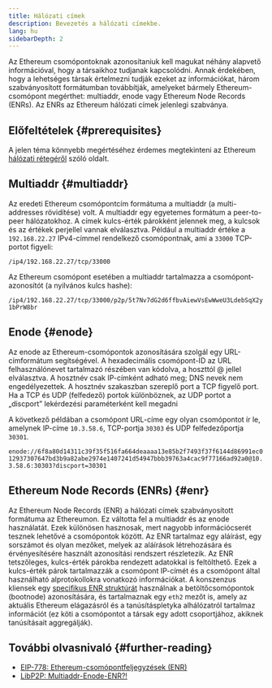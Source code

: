 ```yaml
---
title: Hálózati címek
description: Bevezetés a hálózati címekbe.
lang: hu
sidebarDepth: 2
---
```


Az Ethereum csomópontoknak azonosítaniuk kell magukat néhány alapvető információval, hogy a társaikhoz tudjanak kapcsolódni. Annak érdekében, hogy a lehetséges társak értelmezni tudják ezeket az információkat, három szabványosított formátumban továbbítják, amelyeket bármely Ethereum-csomópont megérthet: multiaddr, enode vagy Ethereum Node Records (ENRs). Az ENRs az Ethereum hálózati címek jelenlegi szabványa.

## Előfeltételek {#prerequisites}

A jelen téma könnyebb megértéséhez érdemes megtekinteni az Ethereum [hálózati rétegéről](/developers/docs/networking-layer/) szóló oldalt.

## Multiaddr {#multiaddr}

Az eredeti Ethereum csomópontcím formátuma a multiaddr (a multi-addresses rövidítése) volt. A multiaddr egy egyetemes formátum a peer-to-peer hálózatokhoz. A címek kulcs-érték párokként jelennek meg, a kulcsok és az értékek perjellel vannak elválasztva. Például a multiaddr értéke a `192.168.22.27` IPv4-címmel rendelkező csomópontnak, ami a `33000` TCP-portot figyeli:

`/ip4/192.168.22.27/tcp/33000`

Az Ethereum csomópont esetében a multiaddr tartalmazza a csomópont-azonosítót (a nyilvános kulcs hashe):

`/ip4/192.168.22.27/tcp/33000/p2p/5t7Nv7dG2d6ffbvAiewVsEwWweU3LdebSqX2y1bPrW8br`

## Enode {#enode}

Az enode az Ethereum-csomópontok azonosítására szolgál egy URL-címformátum segítségével. A hexadecimális csomópont-ID az URL felhasználónevet tartalmazó részében van kódolva, a hoszttól @ jellel elválasztva. A hosztnév csak IP-címként adható meg; DNS nevek nem engedélyezettek. A hosztnév szakaszban szereplő port a TCP figyelő port. Ha a TCP és UDP (felfedező) portok különböznek, az UDP portot a „discport” lekérdezési paraméterként kell megadni

A következő példában a csomópont URL-címe egy olyan csomópontot ír le, amelynek IP-címe `10.3.58.6`, TCP-portja `30303` és UDP felfedezőportja `30301`.

`enode://6f8a80d14311c39f35f516fa664deaaaa13e85b2f7493f37f6144d86991ec012937307647bd3b9a82abe2974e1407241d54947bbb39763a4cac9f77166ad92a0@10.3.58.6:30303?discport=30301`

## Ethereum Node Records (ENRs) {#enr}

Az Ethereum Node Records (ENR) a hálózati címek szabványosított formátuma az Ethereumon. Ez váltotta fel a multiaddr és az enode használatát. Ezek különösen hasznosak, mert nagyobb információcserét tesznek lehetővé a csomópontok között. Az ENR tartalmaz egy aláírást, egy sorszámot és olyan mezőket, melyek az aláírások létrehozására és érvényesítésére használt azonosítási rendszert részletezik. Az ENR tetszőleges, kulcs-érték párokba rendezett adatokkal is feltölthető. Ezek a kulcs-érték párok tartalmazzák a csomópont IP-címét és a csomópont által használható alprotokollokra vonatkozó információkat. A konszenzus kliensek egy [specifikus ENR struktúrát](https://github.com/ethereum/consensus-specs/blob/dev/specs/phase0/p2p-interface.md#enr-structure) használnak a betöltőcsomópontok (bootnode) azonosítására, és tartalmaznak egy `eth2` mezőt is, amely az aktuális Ethereum elágazásról és a tanúsításpletyka alhálózatról tartalmaz információt (ez köti a csomópontot a társak egy adott csoportjához, akiknek tanúsításait aggregálják).

## További olvasnivaló {#further-reading}

- [EIP-778: Ethereum-csomópontfeljegyzések (ENR)](https://eips.ethereum.org/EIPS/eip-778)
- [LibP2P: Multiaddr-Enode-ENR?!](https://consensys.net/diligence/blog/2020/09/libp2p-multiaddr-enode-enr/)
